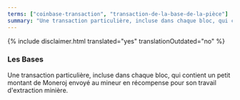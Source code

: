 ```yaml
---
terms: ["coinbase-transaction", "transaction-de-la-base-de-la-pièce"]
summary: "Une transaction particulière, incluse dans chaque bloc, qui contient un petit montant de Moneroj envoyé au mineur en récompense pour son travail d'extraction minière."
---
```


{% include disclaimer.html translated="yes" translationOutdated="no" %}
### Les Bases

Une transaction particulière, incluse dans chaque bloc, qui contient un petit montant de Moneroj envoyé au mineur en récompense pour son travail d'extraction minière.